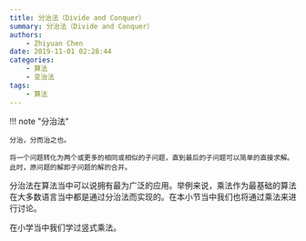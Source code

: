 ```yaml
---
title: 分治法（Divide and Conquer）
summary: 分治法（Divide and Conquer）
authors:
    - Zhiyuan Chen
date: 2019-11-01 02:28:44
categories: 
    - 算法
    - 变治法
tags:
    - 算法
---
```


!!! note "分治法"

    分治，分而治之也。
    
    将一个问题转化为两个或更多的相同或相似的子问题，直到最后的子问题可以简单的直接求解。此时，原问题的解即子问题的解的合并。

分治法在算法当中可以说拥有最为广泛的应用。举例来说，乘法作为最基础的算法在大多数语言当中都是通过分治法而实现的。在本小节当中我们也将通过乘法来进行讨论。

在小学当中我们学过竖式乘法。
